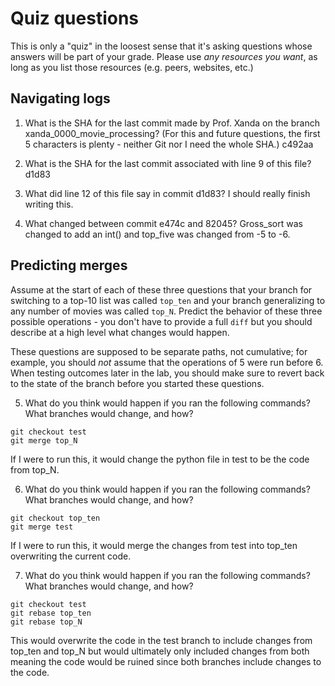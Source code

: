 # Quiz questions

This is only a "quiz" in the loosest sense that it's asking questions whose
answers will be part of your grade. Please use *any resources you want*, as
long as you list those resources (e.g. peers, websites, etc.)

## Navigating logs

1. What is the SHA for the last commit made by Prof. Xanda on the branch
xanda_0000_movie_processing?
(For this and future questions, the first 5 characters is plenty - neither
Git nor I need the whole SHA.)
c492aa

2. What is the SHA for the last commit associated with line 9 of this file?
d1d83

3. What did line 12 of this file say in commit d1d83?
I should really finish writing this.

4. What changed between commit e474c and 82045?
Gross_sort was changed to add an int() and top_five was changed from -5 to -6.

## Predicting merges

Assume at the start of each of these three questions that your
branch for switching to a top-10 list was called `top_ten`
and your branch generalizing to any number of movies was called `top_N`.
Predict the behavior of these three possible operations - you don't
have to provide a full `diff` but you should describe at a high level
what changes would happen.

These questions are supposed to be separate paths, not cumulative;
for example, you should *not* assume that the operations of 5 were run
before 6. When testing outcomes later in the lab, you should make sure to
revert back to the state of the branch before you started these questions.

5. What do you think would happen if you ran the following commands?
What branches would change, and how?
```
git checkout test
git merge top_N
```
If I were to run this, it would change the python file in test to be the code from top_N.

6. What do you think would happen if you ran the following commands?
What branches would change, and how?
```
git checkout top_ten
git merge test
```
If I were to run this, it would merge the changes from test into top_ten overwriting the current code.

7. What do you think would happen if you ran the following commands?
What branches would change, and how?
```
git checkout test
git rebase top_ten
git rebase top_N
```
This would overwrite the code in the test branch to include changes from top_ten and top_N but would ultimately only included changes from both meaning the code would be ruined since both branches include changes to the code.